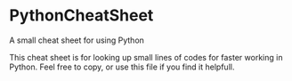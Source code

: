 # PythonCheatSheet
A small cheat sheet for using Python

This cheat sheet is for looking up small lines of codes for faster working in Python.
Feel free to copy, or use this file if you find it helpfull.
